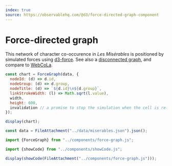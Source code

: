 ```yaml
---
index: true
source: https://observablehq.com/@d3/force-directed-graph-component
---
```


# Force-directed graph

This network of character co-occurence in _Les Misérables_ is positioned by simulated forces using [d3-force](https://d3js.org/d3-force). See also a [disconnected graph](./disjoint-force-directed-graph), and compare to [WebCoLa](https://observablehq.com/@mbostock/hello-cola).

```js echo
const chart = ForceGraph(data, {
  nodeId: (d) => d.id,
  nodeGroup: (d) => d.group,
  nodeTitle: (d) => `${d.id}\n${d.group}`,
  linkStrokeWidth: (l) => Math.sqrt(l.value),
  width,
  height: 600,
  invalidation // a promise to stop the simulation when the cell is re-run
});

display(chart);
```

```js echo
const data = FileAttachment("../data/miserables.json").json();
```

```js echo
import {ForceGraph} from "../components/force-graph.js";
```

```js
import {showCode} from "../components/showCode.js";
```

```js
display(showCode(FileAttachment("../components/force-graph.js")));
```
